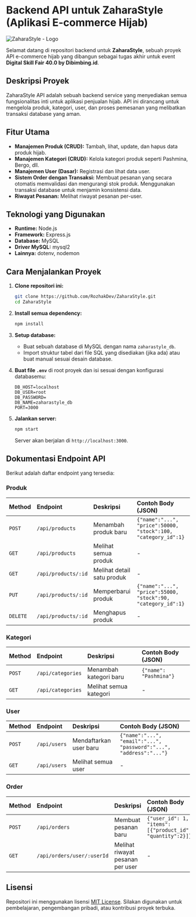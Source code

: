 # Backend API untuk ZaharaStyle (Aplikasi E-commerce Hijab)

![ZaharaStyle - Logo](https://github.com/user-attachments/assets/2c37ef76-18a0-4483-90b2-bfa86ec88122)

Selamat datang di repositori backend untuk **ZaharaStyle**, sebuah proyek API e-commerce hijab yang dibangun sebagai tugas akhir untuk event **Digital Skill Fair 40.0 by Dibimbing.id**.

## Deskripsi Proyek

ZaharaStyle API adalah sebuah backend service yang menyediakan semua fungsionalitas inti untuk aplikasi penjualan hijab. API ini dirancang untuk mengelola produk, kategori, user, dan proses pemesanan yang melibatkan transaksi database yang aman.

## Fitur Utama

- **Manajemen Produk (CRUD):** Tambah, lihat, update, dan hapus data produk hijab.
- **Manajemen Kategori (CRUD):** Kelola kategori produk seperti Pashmina, Bergo, dll.
- **Manajemen User (Dasar):** Registrasi dan lihat data user.
- **Sistem Order dengan Transaksi:** Membuat pesanan yang secara otomatis memvalidasi dan mengurangi stok produk. Menggunakan transaksi database untuk menjamin konsistensi data.
- **Riwayat Pesanan:** Melihat riwayat pesanan per-user.

## Teknologi yang Digunakan

- **Runtime:** Node.js
- **Framework:** Express.js
- **Database:** MySQL
- **Driver MySQL:** mysql2
- **Lainnya:** dotenv, nodemon

## Cara Menjalankan Proyek

1. **Clone repositori ini:**
   
   ```bash
   git clone https://github.com/RozhakDev/ZaharaStyle.git
   cd ZaharaStyle
   ```

2. **Install semua dependency:**
   
   ```bash
   npm install
   ```

3. **Setup database:**
   
   - Buat sebuah database di MySQL dengan nama `zaharastyle_db`.
   - Import struktur tabel dari file SQL yang disediakan (jika ada) atau buat manual sesuai desain database.

4. **Buat file `.env`** di root proyek dan isi sesuai dengan konfigurasi databasemu:
   
   ```
   DB_HOST=localhost
   DB_USER=root
   DB_PASSWORD=
   DB_NAME=zaharastyle_db
   PORT=3000
   ```

5. **Jalankan server:**
   
   ```bash
   npm start
   ```
   
   Server akan berjalan di `http://localhost:3000`.

## Dokumentasi Endpoint API

Berikut adalah daftar endpoint yang tersedia:

### Produk

| Method   | Endpoint            | Deskripsi                  | Contoh Body (JSON)                                            |
|:-------- |:------------------- |:-------------------------- |:------------------------------------------------------------- |
| `POST`   | `/api/products`     | Menambah produk baru       | `{"name":"...", "price":50000, "stock":100, "category_id":1}` |
| `GET`    | `/api/products`     | Melihat semua produk       | -                                                             |
| `GET`    | `/api/products/:id` | Melihat detail satu produk | -                                                             |
| `PUT`    | `/api/products/:id` | Memperbarui produk         | `{"name":"...", "price":55000, "stock":90, "category_id":1}`  |
| `DELETE` | `/api/products/:id` | Menghapus produk           | -                                                             |

### Kategori

| Method | Endpoint          | Deskripsi              | Contoh Body (JSON)     |
|:------ |:----------------- |:---------------------- |:---------------------- |
| `POST` | `/api/categories` | Menambah kategori baru | `{"name": "Pashmina"}` |
| `GET`  | `/api/categories` | Melihat semua kategori | -                      |

### User

| Method | Endpoint     | Deskripsi              | Contoh Body (JSON)                                                 |
|:------ |:------------ |:---------------------- |:------------------------------------------------------------------ |
| `POST` | `/api/users` | Mendaftarkan user baru | `{"name":"...", "email":"...", "password":"...", "address":"..."}` |
| `GET`  | `/api/users` | Melihat semua user     | -                                                                  |

### Order

| Method | Endpoint                   | Deskripsi                        | Contoh Body (JSON)                                          |
|:------ |:-------------------------- |:-------------------------------- |:----------------------------------------------------------- |
| `POST` | `/api/orders`              | Membuat pesanan baru             | `{"user_id": 1, "items": [{"product_id":1, "quantity":2}]}` |
| `GET`  | `/api/orders/user/:userId` | Melihat riwayat pesanan per user | -                                                           |

## Lisensi

Repositori ini menggunakan lisensi [MIT License](LICENSE).  Silakan digunakan untuk pembelajaran, pengembangan pribadi, atau kontribusi proyek terbuka.